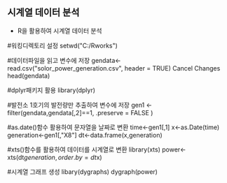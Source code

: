 ## 시계열 데이터 분석
- R을 활용하여 시계열 데이터 분석

#워킹디렉토리 설정
setwd("C:/Rworks") 

#데이터파일을 읽고 변수에 저장
gendata<-read.csv("solor_power_generation.csv", header = TRUE) Cancel Changes
head(gendata)

#dplyr패키지 활용
library(dplyr)

#발전소 1호기의 발전량만 추출하여 변수에 저장
gen1 <- filter(gendata,gendata[,2]==1, .preserve = FALSE ) 

#as.date()함수 활용하여 문자열을 날짜로 변환
time<-gen1[,1]
x<-as.Date(time)
generation<-gen1[,"X8"]
dt<-data.frame(x,generation)

#xts()함수를 활용하여 데이터를 시계열로 변환
library(xts)
power<-xts(dt$generation, order.by = dt$x)

#시계열 그래프 생성
libary(dygraphs)
dygraph(power) 

